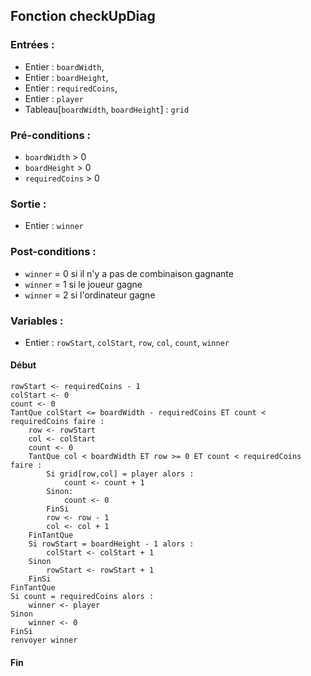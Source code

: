 ## Fonction checkUpDiag

### Entrées :
- Entier : `boardWidth`,
- Entier : `boardHeight`,
- Entier : `requiredCoins`,
- Entier : `player`
- Tableau[`boardWidth`, `boardHeight`] : `grid`

### Pré-conditions :
- `boardWidth` > 0
- `boardHeight` > 0
- `requiredCoins` > 0

### Sortie :
- Entier : `winner`

### Post-conditions :
- `winner` = 0 si il n'y a pas de combinaison gagnante
- `winner` = 1 si le joueur gagne
- `winner` = 2 si l'ordinateur gagne

### Variables :
- Entier : `rowStart`, `colStart`, `row`, `col`, `count`, `winner`

#### Début
    rowStart <- requiredCoins - 1
    colStart <- 0
    count <- 0
    TantQue colStart <= boardWidth - requiredCoins ET count < requiredCoins faire :
        row <- rowStart
        col <- colStart
        count <- 0
        TantQue col < boardWidth ET row >= 0 ET count < requiredCoins faire :
            Si grid[row,col] = player alors :
                count <- count + 1
            Sinon:
                count <- 0
            FinSi
            row <- row - 1
            col <- col + 1
        FinTantQue
        Si rowStart = boardHeight - 1 alors :
            colStart <- colStart + 1
        Sinon
            rowStart <- rowStart + 1
        FinSi
    FinTantQue
    Si count = requiredCoins alors :
        winner <- player
    Sinon
        winner <- 0
    FinSi
    renvoyer winner

#### Fin
	
					
				
				
			 
